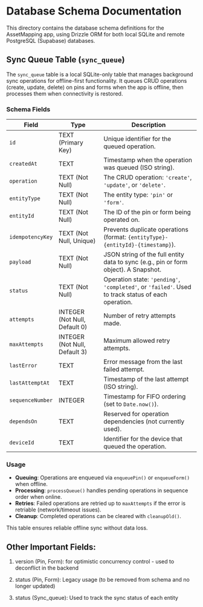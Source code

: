 # Database Schema Documentation

This directory contains the database schema definitions for the AssetMapping app, using Drizzle ORM for both local SQLite and remote PostgreSQL (Supabase) databases.

## Sync Queue Table (`sync_queue`)

The `sync_queue` table is a local SQLite-only table that manages background sync operations for offline-first functionality. It queues CRUD operations (create, update, delete) on pins and forms when the app is offline, then processes them when connectivity is restored.

### Schema Fields

| Field            | Type                          | Description                                                                                         |
| ---------------- | ----------------------------- | --------------------------------------------------------------------------------------------------- |
| `id`             | TEXT (Primary Key)            | Unique identifier for the queued operation.                                                         |
| `createdAt`      | TEXT                          | Timestamp when the operation was queued (ISO string).                                               |
| `operation`      | TEXT (Not Null)               | The CRUD operation: `'create'`, `'update'`, or `'delete'`.                                          |
| `entityType`     | TEXT (Not Null)               | The entity type: `'pin'` or `'form'`.                                                               |
| `entityId`       | TEXT (Not Null)               | The ID of the pin or form being operated on.                                                        |
| `idempotencyKey` | TEXT (Not Null, Unique)       | Prevents duplicate operations (format: `{entityType}-{entityId}-{timestamp}`).                      |
| `payload`        | TEXT (Not Null)               | JSON string of the full entity data to sync (e.g., pin or form object). A Snapshot.                 |
| `status`         | TEXT (Not Null)               | Operation state: `'pending'`, `'completed'`, or `'failed'`. Used to track status of each operation. |
| `attempts`       | INTEGER (Not Null, Default 0) | Number of retry attempts made.                                                                      |
| `maxAttempts`    | INTEGER (Not Null, Default 3) | Maximum allowed retry attempts.                                                                     |
| `lastError`      | TEXT                          | Error message from the last failed attempt.                                                         |
| `lastAttemptAt`  | TEXT                          | Timestamp of the last attempt (ISO string).                                                         |
| `sequenceNumber` | INTEGER                       | Timestamp for FIFO ordering (set to `Date.now()`).                                                  |
| `dependsOn`      | TEXT                          | Reserved for operation dependencies (not currently used).                                           |
| `deviceId`       | TEXT                          | Identifier for the device that queued the operation.                                                |

### Usage

- **Queuing**: Operations are enqueued via `enqueuePin()` or `enqueueForm()` when offline.
- **Processing**: `processQueue()` handles pending operations in sequence order when online.
- **Retries**: Failed operations are retried up to `maxAttempts` if the error is retriable (network/timeout issues).
- **Cleanup**: Completed operations can be cleared with `cleanupOld()`.

This table ensures reliable offline sync without data loss.

## Other Important Fields:

1. version (Pin, Form): for optimistic concurrency control - used to deconflict in the backend

2. status (Pin, Form): Legacy usage (to be removed from schema and no longer updated)

3. status (Sync_queue): Used to track the sync status of each entity

